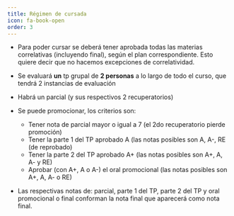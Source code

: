 ```yaml
---
title: Régimen de cursada
icon: fa-book-open
order: 3
---
```


- Para poder cursar se deberá tener aprobada todas las materias correlativas (incluyendo final), según el plan correspondiente. Esto quiere decir que no hacemos excepciones de correlatividad.
- Se evaluará **un** tp grupal de **2 personas** a lo largo de todo el curso, que tendrá 2 instancias de evaluación
- Habrá un parcial (y sus respectivos 2 recuperatorios)
- Se puede promocionar, los criterios son:
  -  Tener nota de parcial mayor o igual a 7 (el 2do recuperatorio pierde promoción)
  -  Tener la parte 1 del TP aprobado A (las notas posibles son A, A-, RE (de reprobado)
  -  Tener la parte 2 del TP aprobado A+ (las notas posibles son A+, A, A- y RE)
  -  Aprobar (con A+, A o A-) el oral promocional (las notas posibles son A+, A, A- o RE)

- Las respectivas notas de: parcial, parte 1 del TP, parte 2 del TP y oral promocional o final conforman la nota final que aparecerá como nota final.
